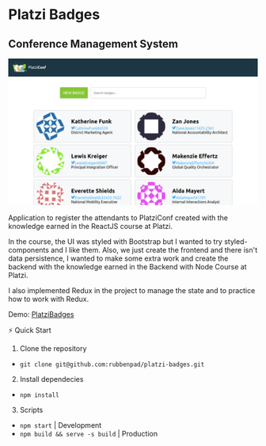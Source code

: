 # Platzi Badges

## Conference Management System

![App screenshot](./screenshots/platzibadges.png)

Application to register the attendants to PlatziConf created with the knowledge earned in the ReactJS course at Platzi.

In the course, the UI was styled with Bootstrap but I wanted to try styled-components and I like them. Also, we just create the frontend and there isn't data persistence, I wanted to make some extra work and create the backend with the knowledge earned in the Backend with Node Course at Platzi.

I also implemented Redux in the project to manage the state and to practice how to work with Redux.

Demo:  [PlatziBadges](https://platzibadges-cra.now.sh)


⚡️ Quick Start

1. Clone the repository

- `git clone git@github.com:rubbenpad/platzi-badges.git`

2. Install dependecies

- `npm install`

3. Scripts

- `npm start` | Development
- `npm build && serve -s build` | Production
